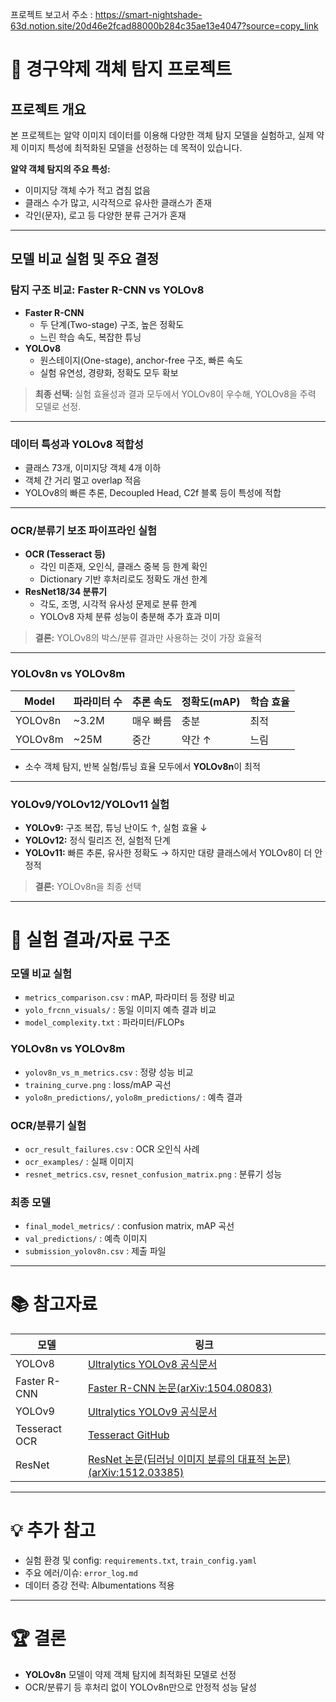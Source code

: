 프로젝트 보고서 주소 : https://smart-nightshade-63d.notion.site/20d46e2fcad88000b284c35ae13e4047?source=copy_link


# 💊 경구약제 객체 탐지 프로젝트

## 프로젝트 개요

본 프로젝트는 알약 이미지 데이터를 이용해 다양한 객체 탐지 모델을 실험하고, 실제 약제 이미지 특성에 최적화된 모델을 선정하는 데 목적이 있습니다.

**알약 객체 탐지의 주요 특성:**
- 이미지당 객체 수가 적고 겹침 없음
- 클래스 수가 많고, 시각적으로 유사한 클래스가 존재
- 각인(문자), 로고 등 다양한 분류 근거가 혼재

---

## 모델 비교 실험 및 주요 결정

### 탐지 구조 비교: Faster R-CNN vs YOLOv8

- **Faster R-CNN**
  - 두 단계(Two-stage) 구조, 높은 정확도
  - 느린 학습 속도, 복잡한 튜닝
- **YOLOv8**
  - 원스테이지(One-stage), anchor-free 구조, 빠른 속도
  - 실험 유연성, 경량화, 정확도 모두 확보

> **최종 선택:** 실험 효율성과 결과 모두에서 YOLOv8이 우수해, YOLOv8을 주력 모델로 선정.
---

### 데이터 특성과 YOLOv8 적합성

- 클래스 73개, 이미지당 객체 4개 이하
- 객체 간 거리 멀고 overlap 적음
- YOLOv8의 빠른 추론, Decoupled Head, C2f 블록 등이 특성에 적합

---

### OCR/분류기 보조 파이프라인 실험

- **OCR (Tesseract 등)**
  - 각인 미존재, 오인식, 클래스 중복 등 한계 확인
  - Dictionary 기반 후처리로도 정확도 개선 한계
- **ResNet18/34 분류기**
  - 각도, 조명, 시각적 유사성 문제로 분류 한계
  - YOLOv8 자체 분류 성능이 충분해 추가 효과 미미

> **결론:** YOLOv8의 박스/분류 결과만 사용하는 것이 가장 효율적
---

### YOLOv8n vs YOLOv8m

| Model    | 파라미터 수 | 추론 속도 | 정확도(mAP) | 학습 효율 |
|----------|-------------|-----------|-------------|-----------|
| YOLOv8n  | ~3.2M       | 매우 빠름 | 충분        | 최적      |
| YOLOv8m  | ~25M        | 중간      | 약간 ↑      | 느림      |

- 소수 객체 탐지, 반복 실험/튜닝 효율 모두에서 **YOLOv8n**이 최적

---

### YOLOv9/YOLOv12/YOLOv11 실험

- **YOLOv9:** 구조 복잡, 튜닝 난이도 ↑, 실험 효율 ↓
- **YOLOv12:** 정식 릴리즈 전, 실험적 단계
- **YOLOv11:** 빠른 추론, 유사한 정확도 → 하지만 대량 클래스에서 YOLOv8이 더 안정적

> **결론:** YOLOv8n을 최종 선택
---

# 🔎 실험 결과/자료 구조


### 모델 비교 실험
- `metrics_comparison.csv` : mAP, 파라미터 등 정량 비교
- `yolo_frcnn_visuals/` : 동일 이미지 예측 결과 비교
- `model_complexity.txt` : 파라미터/FLOPs

### YOLOv8n vs YOLOv8m
- `yolov8n_vs_m_metrics.csv` : 정량 성능 비교
- `training_curve.png` : loss/mAP 곡선
- `yolo8n_predictions/`, `yolo8m_predictions/` : 예측 결과

### OCR/분류기 실험
- `ocr_result_failures.csv` : OCR 오인식 사례
- `ocr_examples/` : 실패 이미지
- `resnet_metrics.csv`, `resnet_confusion_matrix.png` : 분류기 성능

### 최종 모델
- `final_model_metrics/` : confusion matrix, mAP 곡선
- `val_predictions/` : 예측 이미지
- `submission_yolov8n.csv` : 제출 파일

---

# 📚 참고자료

| 모델     | 링크                                         |
|----------|---------------------------------------------|
| YOLOv8   | [Ultralytics YOLOv8 공식문서](https://docs.ultralytics.com/ko/models/yolov8/)|
| Faster R-CNN | [Faster R-CNN 논문(arXiv:1504.08083)](https://arxiv.org/abs/1504.08083) |
| YOLOv9   | [Ultralytics YOLOv9 공식문서](https://docs.ultralytics.com/ko/models/yolov9/)    |
| Tesseract OCR | [Tesseract GitHub](https://github.com/tesseract-ocr/tesseract) |
| ResNet   | [ResNet 논문(딥러닝 이미지 분류의 대표적 논문)(arXiv:1512.03385)](https://arxiv.org/abs/1506.01497)    |

---

# 💡 추가 참고

- 실험 환경 및 config: `requirements.txt`, `train_config.yaml`
- 주요 에러/이슈: `error_log.md`
- 데이터 증강 전략: Albumentations 적용

---

# 🏆 결론

- **YOLOv8n** 모델이 약제 객체 탐지에 최적화된 모델로 선정
- OCR/분류기 등 후처리 없이 YOLOv8n만으로 안정적 성능 달성
